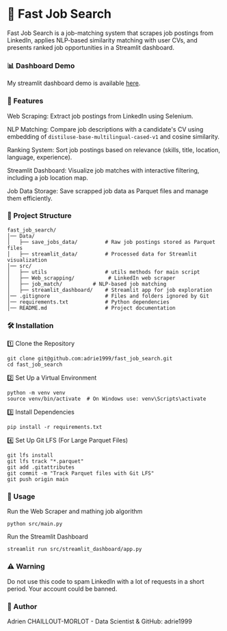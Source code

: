 # 📌 Fast Job Search

Fast Job Search is a job-matching system that scrapes job postings from LinkedIn, applies NLP-based similarity matching with user CVs, and presents ranked job opportunities in a Streamlit dashboard.

### 📊 Dashboard Demo  

My streamlit dashboard demo is available [here](https://adrie1999-fast-job-search-srcstreamlit-dashboardapp-x6lxah.streamlit.app/).  

### 🚀 Features

Web Scraping: Extract job postings from LinkedIn using Selenium.

NLP Matching: Compare job descriptions with a candidate's CV using embedding of `distiluse-base-multilingual-cased-v1` and cosine similarity.

Ranking System: Sort job postings based on relevance (skills, title, location, language, experience).

Streamlit Dashboard: Visualize job matches with interactive filtering, including a job location map.

Job Data Storage: Save scrapped job data as Parquet files and manage them efficiently.

### 📁 Project Structure
```
fast_job_search/
│️── Data/
│️   ├── save_jobs_data/         # Raw job postings stored as Parquet files
│️   ├── streamlit_data/         # Processed data for Streamlit visualization
│️── src/
│️   ├── utils                   # utils methods for main script
│️   ├── Web_scrapping/           # LinkedIn web scraper
│️   ├── job_match/          # NLP-based job matching
│️   ├── streamlit_dashboard/    # Streamlit app for job exploration
│️── .gitignore                  # Files and folders ignored by Git
│️── requirements.txt            # Python dependencies
│️── README.md                   # Project documentation
```
### 🛠️ Installation

1️⃣ Clone the Repository

```
git clone git@github.com:adrie1999/fast_job_search.git
cd fast_job_search
```

2️⃣ Set Up a Virtual Environment

```
python -m venv venv
source venv/bin/activate  # On Windows use: venv\Scripts\activate
```

3️⃣ Install Dependencies

```
pip install -r requirements.txt
```

4️⃣ Set Up Git LFS (For Large Parquet Files)

```
git lfs install
git lfs track "*.parquet"
git add .gitattributes
git commit -m "Track Parquet files with Git LFS"
git push origin main
```

### 🚀 Usage

Run the Web Scraper and mathing job algorithm

```
python src/main.py
```


Run the Streamlit Dashboard

```
streamlit run src/streamlit_dashboard/app.py
```

### ⚠️ Warning
Do not use this code to spam LinkedIn with a lot of requests in a short period. Your account could be banned.

### 👤 Author

Adrien CHAILLOUT-MORLOT - Data Scientist & GitHub: adrie1999
